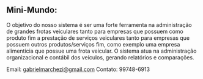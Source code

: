 ## Mini-Mundo:

O objetivo do nosso sistema é ser uma forte ferramenta na administração de grandes frotas veiculares
tanto para empresas que possuem como produto fim a prestação de serviços veiculares tanto para empresas
que possuem outros produtos/serviços fim, como exemplo uma empresa alimentícia que possue uma frota veicular.
O sistema atua na administração organizacional e contábil dos veículos, gerando relatórios e comparações.

Email: gabrielmarchezi@gmail.com
Contato: 99748-6913

